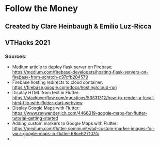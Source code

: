 # Follow the Money

## Created by Clare Heinbaugh & Emilio Luz-Ricca
## VTHacks 2021

### Sources:
- Medium article to deploy flask server on Firebase: https://medium.com/firebase-developers/hosting-flask-servers-on-firebase-from-scratch-c97cfb204579
- Firebase hosting redirects to cloud container: https://firebase.google.com/docs/hosting/cloud-run
- Display HTML from text in Flutter: https://stackoverflow.com/questions/53831312/how-to-render-a-local-html-file-with-flutter-dart-webview
- Display Google Maps with Flutter: https://www.raywenderlich.com/4466319-google-maps-for-flutter-tutorial-getting-started
- Adding custom markers to Google Maps with Flutter: https://medium.com/flutter-community/ad-custom-marker-images-for-your-google-maps-in-flutter-68ce627107fc
- 
